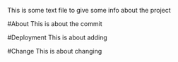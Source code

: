 This is some text file to give some info about the project

#About
This is about the commit

#Deployment
This is about adding

#Change
This is about changing
